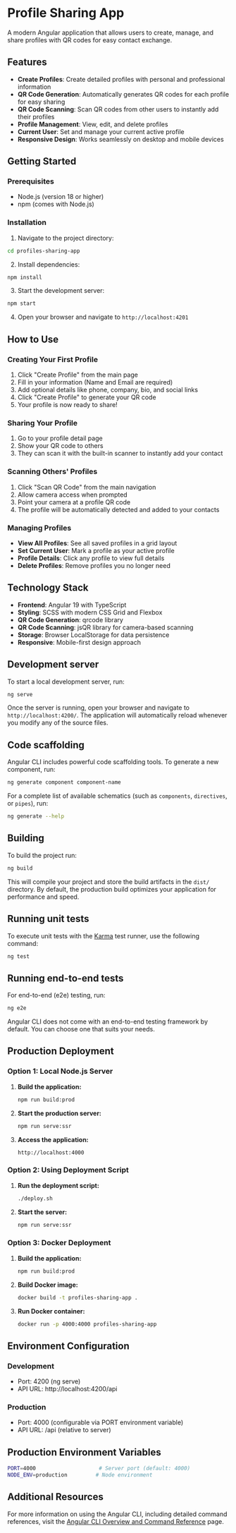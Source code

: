# Profile Sharing App

A modern Angular application that allows users to create, manage, and share profiles with QR codes for easy contact exchange.

## Features

- **Create Profiles**: Create detailed profiles with personal and professional information
- **QR Code Generation**: Automatically generates QR codes for each profile for easy sharing
- **QR Code Scanning**: Scan QR codes from other users to instantly add their profiles
- **Profile Management**: View, edit, and delete profiles
- **Current User**: Set and manage your current active profile
- **Responsive Design**: Works seamlessly on desktop and mobile devices

## Getting Started

### Prerequisites

- Node.js (version 18 or higher)
- npm (comes with Node.js)

### Installation

1. Navigate to the project directory:
```bash
cd profiles-sharing-app
```

2. Install dependencies:
```bash
npm install
```

3. Start the development server:
```bash
npm start
```

4. Open your browser and navigate to `http://localhost:4201`

## How to Use

### Creating Your First Profile

1. Click "Create Profile" from the main page
2. Fill in your information (Name and Email are required)
3. Add optional details like phone, company, bio, and social links
4. Click "Create Profile" to generate your QR code
5. Your profile is now ready to share!

### Sharing Your Profile

1. Go to your profile detail page
2. Show your QR code to others
3. They can scan it with the built-in scanner to instantly add your contact

### Scanning Others' Profiles

1. Click "Scan QR Code" from the main navigation
2. Allow camera access when prompted
3. Point your camera at a profile QR code
4. The profile will be automatically detected and added to your contacts

### Managing Profiles

- **View All Profiles**: See all saved profiles in a grid layout
- **Set Current User**: Mark a profile as your active profile
- **Profile Details**: Click any profile to view full details
- **Delete Profiles**: Remove profiles you no longer need

## Technology Stack

- **Frontend**: Angular 19 with TypeScript
- **Styling**: SCSS with modern CSS Grid and Flexbox
- **QR Code Generation**: qrcode library
- **QR Code Scanning**: jsQR library for camera-based scanning
- **Storage**: Browser LocalStorage for data persistence
- **Responsive**: Mobile-first design approach

## Development server

To start a local development server, run:

```bash
ng serve
```

Once the server is running, open your browser and navigate to `http://localhost:4200/`. The application will automatically reload whenever you modify any of the source files.

## Code scaffolding

Angular CLI includes powerful code scaffolding tools. To generate a new component, run:

```bash
ng generate component component-name
```

For a complete list of available schematics (such as `components`, `directives`, or `pipes`), run:

```bash
ng generate --help
```

## Building

To build the project run:

```bash
ng build
```

This will compile your project and store the build artifacts in the `dist/` directory. By default, the production build optimizes your application for performance and speed.

## Running unit tests

To execute unit tests with the [Karma](https://karma-runner.github.io) test runner, use the following command:

```bash
ng test
```

## Running end-to-end tests

For end-to-end (e2e) testing, run:

```bash
ng e2e
```

Angular CLI does not come with an end-to-end testing framework by default. You can choose one that suits your needs.

## Production Deployment

### Option 1: Local Node.js Server

1. **Build the application:**
   ```bash
   npm run build:prod
   ```

2. **Start the production server:**
   ```bash
   npm run serve:ssr
   ```

3. **Access the application:**
   ```
   http://localhost:4000
   ```

### Option 2: Using Deployment Script

1. **Run the deployment script:**
   ```bash
   ./deploy.sh
   ```

2. **Start the server:**
   ```bash
   npm run serve:ssr
   ```

### Option 3: Docker Deployment

1. **Build the application:**
   ```bash
   npm run build:prod
   ```

2. **Build Docker image:**
   ```bash
   docker build -t profiles-sharing-app .
   ```

3. **Run Docker container:**
   ```bash
   docker run -p 4000:4000 profiles-sharing-app
   ```

## Environment Configuration

### Development
- Port: 4200 (ng serve)
- API URL: http://localhost:4200/api

### Production
- Port: 4000 (configurable via PORT environment variable)
- API URL: /api (relative to server)

## Production Environment Variables

```bash
PORT=4000                    # Server port (default: 4000)
NODE_ENV=production         # Node environment
```

## Additional Resources

For more information on using the Angular CLI, including detailed command references, visit the [Angular CLI Overview and Command Reference](https://angular.dev/tools/cli) page.
